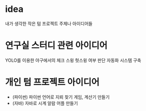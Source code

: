 # idea
내가 생각한 작은 텀 프로젝트 주제나 아이디어들
# 연구실 스터디 관련 아이디어
YOLO를 이용한 야구에서의 체크 스윙 헛스윙 여부 판단 자동화 시스템 구축
# 개인 텀 프로젝트 아이디어
- (파이썬)
  파이썬 언어로 지뢰 찾기 게임, 계산기 만들기
- (자바)
  자바로 시계 알람 어플 만들기
